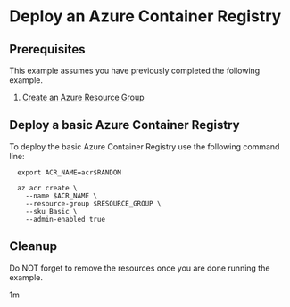 
# Deploy an Azure Container Registry

## Prerequisites

This example assumes you have previously completed the following example.

1. [Create an Azure Resource Group](../../group/create/)

## Deploy a basic Azure Container Registry

To deploy the basic Azure Container Registry use the following command line:

```shell
  export ACR_NAME=acr$RANDOM

  az acr create \
    --name $ACR_NAME \
    --resource-group $RESOURCE_GROUP \
    --sku Basic \
    --admin-enabled true
```

## Cleanup

Do NOT forget to remove the resources once you are done running the example.

1m
